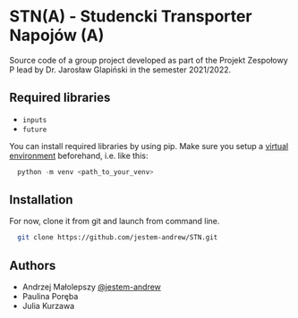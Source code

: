 
# STN(A) - Studencki Transporter Napojów (A)

Source code of a group project developed as part of the Projekt Zespołowy P lead by Dr. Jarosław Glapiński in the semester 2021/2022.

## Required libraries
 - `inputs`
 - `future`

You can install required libraries by using pip. Make sure you setup a [virtual environment](https://docs.python.org/3/library/venv.html) beforehand, i.e. like this:
```python
  python -m venv <path_to_your_venv>
```

## Installation

For now, clone it from git and launch from command line.

```bash
  git clone https://github.com/jestem-andrew/STN.git
```
    
## Authors

- Andrzej Małolepszy [@jestem-andrew](https://www.github.com/jestem-andrew)
- Paulina Poręba
- Julia Kurzawa

